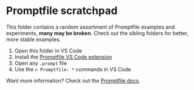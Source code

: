 # Promptfile scratchpad

This folder contains a random assortment of Promptfile examples and experiments, **many may be broken**. Check out the sibling folders for better, more stable examples.

1. Open this folder in VS Code
2. Install the [Promptfile VS Code extension](https://marketplace.visualstudio.com/items?itemName=foundation.vscode-glass)
3. Open any `.prompt` file
4. Use the `> Promptfile: *` commands in VS Code

Want more information? Check out the [Promptfile docs](https://promptfile.org).

